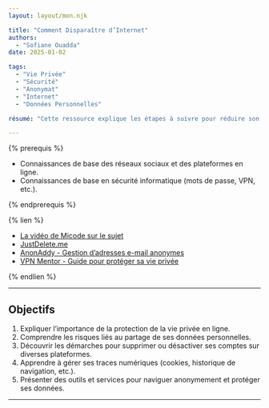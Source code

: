 ```yaml
---
layout: layout/mon.njk

title: "Comment Disparaître d’Internet"
authors:
  - "Sofiane Ouadda"
date: 2025-01-02

tags:
  - "Vie Privée"
  - "Sécurité"
  - "Anonymat"
  - "Internet"
  - "Données Personnelles"

résumé: "Cette ressource explique les étapes à suivre pour réduire son empreinte numérique et effacer (autant que possible) ses informations personnelles d’internet. De la gestion des réseaux sociaux à la suppression de comptes et la configuration d’outils de navigation privée."

---
```


{% prerequis %}

- Connaissances de base des réseaux sociaux et des plateformes en ligne.
- Connaissances de base en sécurité informatique (mots de passe, VPN, etc.).

{% endprerequis %}

{% lien %}

- [La vidéo de Micode sur le sujet](https://www.youtube.com/c/Micode)
- [JustDelete.me](https://justdelete.me/)
- [AnonAddy - Gestion d’adresses e-mail anonymes](https://anonaddy.com/)
- [VPN Mentor - Guide pour protéger sa vie privée](https://fr.vpnmentor.com/blog/category/vpn-guide/)

{% endlien %}

---

## Objectifs

1. Expliquer l’importance de la protection de la vie privée en ligne.  
2. Comprendre les risques liés au partage de ses données personnelles.  
3. Découvrir les démarches pour supprimer ou désactiver ses comptes sur diverses plateformes.  
4. Apprendre à gérer ses traces numériques (cookies, historique de navigation, etc.).  
5. Présenter des outils et services pour naviguer anonymement et protéger ses données.

---